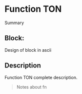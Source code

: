 # Function TON
Summary

## Block:
Design of block in ascii

## Description
Function TON complete description.
>Notes about fn
